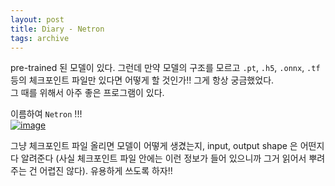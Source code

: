 ```yaml
---
layout: post
title: Diary - Netron
tags: archive
---
```


pre-trained 된 모델이 있다. 그런데 만약 모델의 구조를 모르고 `.pt`, `.h5`, `.onnx`, `.tf` 등의 체크포인트 파일만 있다면 어떻게 할 것인가!! 그게 항상 궁금했었다.  
그 때를 위해서 아주 좋은 프로그램이 있다.  

이름하여 `Netron` !!!  
[![image](https://user-images.githubusercontent.com/57203764/204554505-002cbde3-357d-46a6-86a1-5f19b4f93c6f.png)](https://netron.app/)


그냥 체크포인트 파일 올리면 모델이 어떻게 생겼는지, input, output shape 은 어떤지 다 알려준다 (사실 체크포인트 파일 안에는 이런 정보가 들어 있으니까 그거 읽어서 뿌려주는 건 어렵진 않다). 유용하게 쓰도록 하자!!